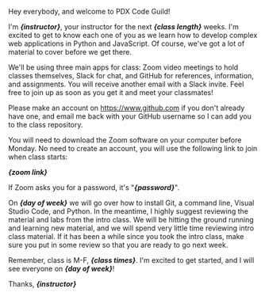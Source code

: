 Hey everybody, and welcome to PDX Code Guild!

I'm ***{instructor}***, your instructor for the next ***{class length}*** weeks. I'm excited to get to know each one of you as we learn how to develop complex web applications in Python and JavaScript. Of course, we've got a lot of material to cover before we get there.

We'll be using three main apps for class: Zoom video meetings to hold classes themselves, Slack for chat, and GitHub for references, information, and assignments. You will receive another email with a Slack invite. Feel free to join up as soon as you get it and meet your classmates!

Please make an account on https://www.github.com if you don't already have one, and email me back with your GitHub username so I can add you to the class repository.

You will need to download the Zoom software on your computer before Monday. No need to create an account, you will use the following link to join when class starts:

***{zoom link}***

If Zoom asks you for a password, it's "***{password}***".

On ***{day of week}*** we will go over how to install Git, a command line, Visual Studio Code, and Python. In the meantime, I highly suggest reviewing the material and labs from the intro class. We will be hitting the ground running and learning new material, and we will spend very little time reviewing intro class material. If it has been a while since you took the intro class, make sure you put in some review so that you are ready to go next week.

Remember, class is M-F, ***{class times}***. I'm excited to get started, and I will see everyone on ***{day of week}***!

Thanks,
***{instructor}***